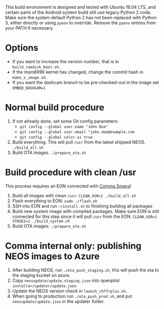 This build environment is designed and tested with Ubuntu 16.04 LTS, and
certain parts of the Android system build still use legacy Python 2 code.
Make sure the system default Python 2 has not been replaced with Python 3,
either directly or using `pyenv` to override. Remove the `pyenv` entries
from your PATH if necessary.

# Options
- If you want to increase the version number, that is in `build_ramdisk_boot.sh`.
- If the msm8996 kernel has changed, change the commit hash in `make_x_image.sh`.
- If you want the dashcam branch to be pre-checked-out in the image set `EMBED_DASHCAM=1`

# Normal build procedure
1. If not already done, set some Git config parameters:
   - `git config --global user.name "John Doe"`
   - `git config --global user.email "john.doe@example.com`
   - `git config --global color.ui true`
2. Build everything. This will pull `/usr` from the latest shipped NEOS. `./build_all.sh`
3. Build OTA images. `./prepare_ota.sh`

# Build procedure with clean /usr
This process requires an EON connected with [Comma Smays](https://comma.ai/shop/products/comma-smays-adapter)!
1. Build all images with clean `/usr`: `CLEAN_USR=1 ./build_all.sh`
2. Flash everything to EON: `sudo ./flash.sh`
3. SSH into EON and run `~/install.sh` to finishing building all packages
4. Build new system image with compiled packages. Make sure EON is still connected for this step since it will pull `/usr` from the EON. `CLEAN_USR=1 STAGE2=1 ./build_system.sh`
5. Build OTA images: `./prepare_ota.sh`

# Comma internal only: publishing NEOS images to Azure

1. After building NEOS, run `./ota_push_staging.sh`, this will push the ota to the staging bucket on azure.
2. Copy `neosupdate/update.staging.json` into openpilot `installer/updater/update.json`
3. Update the NEOS version check in `launch_chffrplus.sh`.
4. When going to production run `./ota_push_prod.sh`, and put `neosupdate/update.json` in the updater folder.
